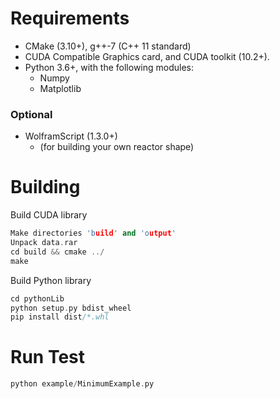 
Requirements
====================

  * CMake (3.10+), g++-7 (C++ 11 standard)
  * CUDA Compatible Graphics card, and CUDA toolkit (10.2+).
  * Python 3.6+, with the following modules: 
    * Numpy 
    * Matplotlib

<h3> Optional </h3>

  * WolframScript (1.3.0+)
    * (for building your own reactor shape)

Building
====================

Build CUDA library
```c++
Make directories 'build' and 'output'
Unpack data.rar
cd build && cmake ../
make
```
Build Python library
```c++
cd pythonLib
python setup.py bdist_wheel
pip install dist/*.whl

```

Run Test
====================

```c++
python example/MinimumExample.py 
```